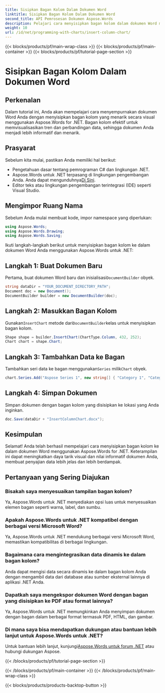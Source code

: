 ```yaml
---
title: Sisipkan Bagan Kolom Dalam Dokumen Word
linktitle: Sisipkan Bagan Kolom Dalam Dokumen Word
second_title: API Pemrosesan Dokumen Aspose.Words
description: Pelajari cara menyisipkan bagan kolom dalam dokumen Word menggunakan Aspose.Words untuk .NET. Tingkatkan visualisasi data dalam laporan dan presentasi Anda.
weight: 10
url: /id/net/programming-with-charts/insert-column-chart/
---
```


{{< blocks/products/pf/main-wrap-class >}}
{{< blocks/products/pf/main-container >}}
{{< blocks/products/pf/tutorial-page-section >}}

# Sisipkan Bagan Kolom Dalam Dokumen Word

## Perkenalan

Dalam tutorial ini, Anda akan mempelajari cara menyempurnakan dokumen Word Anda dengan menyisipkan bagan kolom yang menarik secara visual menggunakan Aspose.Words for .NET. Bagan kolom efektif untuk memvisualisasikan tren dan perbandingan data, sehingga dokumen Anda menjadi lebih informatif dan menarik.

## Prasyarat

Sebelum kita mulai, pastikan Anda memiliki hal berikut:

- Pengetahuan dasar tentang pemrograman C# dan lingkungan .NET.
-  Aspose.Words untuk .NET terpasang di lingkungan pengembangan Anda. Anda dapat mengunduhnya[Di Sini](https://releases.aspose.com/words/net/).
- Editor teks atau lingkungan pengembangan terintegrasi (IDE) seperti Visual Studio.

## Mengimpor Ruang Nama

Sebelum Anda mulai membuat kode, impor namespace yang diperlukan:

```csharp
using Aspose.Words;
using Aspose.Words.Drawing;
using Aspose.Words.Saving;
```

Ikuti langkah-langkah berikut untuk menyisipkan bagan kolom ke dalam dokumen Word Anda menggunakan Aspose.Words untuk .NET:

## Langkah 1: Buat Dokumen Baru

 Pertama, buat dokumen Word baru dan inisialisasi`DocumentBuilder` obyek.

```csharp
string dataDir = "YOUR_DOCUMENT_DIRECTORY_PATH";
Document doc = new Document();
DocumentBuilder builder = new DocumentBuilder(doc);
```

## Langkah 2: Masukkan Bagan Kolom

 Gunakan`InsertChart` metode dari`DocumentBuilder`kelas untuk menyisipkan bagan kolom.

```csharp
Shape shape = builder.InsertChart(ChartType.Column, 432, 252);
Chart chart = shape.Chart;
```

## Langkah 3: Tambahkan Data ke Bagan

 Tambahkan seri data ke bagan menggunakan`Series` milik`Chart` obyek.

```csharp
chart.Series.Add("Aspose Series 1", new string[] { "Category 1", "Category 2" }, new double[] { 1, 2 });
```

## Langkah 4: Simpan Dokumen

Simpan dokumen dengan bagan kolom yang disisipkan ke lokasi yang Anda inginkan.

```csharp
doc.Save(dataDir + "InsertColumnChart.docx");
```

## Kesimpulan

Selamat! Anda telah berhasil mempelajari cara menyisipkan bagan kolom ke dalam dokumen Word menggunakan Aspose.Words for .NET. Keterampilan ini dapat meningkatkan daya tarik visual dan nilai informatif dokumen Anda, membuat penyajian data lebih jelas dan lebih berdampak.

## Pertanyaan yang Sering Diajukan

### Bisakah saya menyesuaikan tampilan bagan kolom?
Ya, Aspose.Words untuk .NET menyediakan opsi luas untuk menyesuaikan elemen bagan seperti warna, label, dan sumbu.

### Apakah Aspose.Words untuk .NET kompatibel dengan berbagai versi Microsoft Word?
Ya, Aspose.Words untuk .NET mendukung berbagai versi Microsoft Word, memastikan kompatibilitas di berbagai lingkungan.

### Bagaimana cara mengintegrasikan data dinamis ke dalam bagan kolom?
Anda dapat mengisi data secara dinamis ke dalam bagan kolom Anda dengan mengambil data dari database atau sumber eksternal lainnya di aplikasi .NET Anda.

### Dapatkah saya mengekspor dokumen Word dengan bagan yang disisipkan ke PDF atau format lainnya?
Ya, Aspose.Words untuk .NET memungkinkan Anda menyimpan dokumen dengan bagan dalam berbagai format termasuk PDF, HTML, dan gambar.

### Di mana saya bisa mendapatkan dukungan atau bantuan lebih lanjut untuk Aspose.Words untuk .NET?
 Untuk bantuan lebih lanjut, kunjungi[Aspose.Words untuk forum .NET](https://forum.aspose.com/c/words/8) atau hubungi dukungan Aspose.


{{< /blocks/products/pf/tutorial-page-section >}}

{{< /blocks/products/pf/main-container >}}
{{< /blocks/products/pf/main-wrap-class >}}

{{< blocks/products/products-backtop-button >}}
